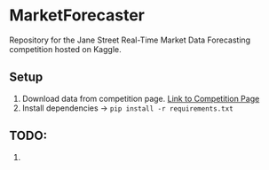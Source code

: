 # MarketForecaster

Repository for the Jane Street Real-Time Market Data Forecasting competition hosted on Kaggle.

## Setup

1. Download data from competition page. [Link to Competition Page](https://kaggle.com/competitions/jane-street-real-time-market-data-forecasting)
1. Install dependencies -> `pip install -r requirements.txt`

## TODO: 
1. 
